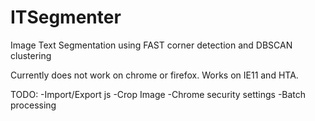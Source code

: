# ITSegmenter
Image Text Segmentation using FAST corner detection and DBSCAN clustering

Currently does not work on chrome or firefox.
Works on IE11 and HTA.

TODO:
-Import/Export js
-Crop Image
-Chrome security settings
-Batch processing
